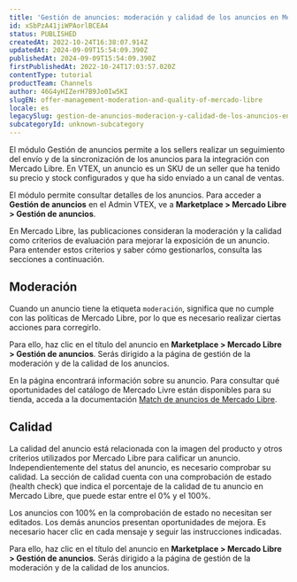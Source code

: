 ```yaml
---
title: 'Gestión de anuncios: moderación y calidad de los anuncios en Mercado Libre'
id: xSbPzA41jiWPAorlBCEA4
status: PUBLISHED
createdAt: 2022-10-24T16:38:07.914Z
updatedAt: 2024-09-09T15:54:09.390Z
publishedAt: 2024-09-09T15:54:09.390Z
firstPublishedAt: 2022-10-24T17:03:57.020Z
contentType: tutorial
productTeam: Channels
author: 46G4yHIZerH7B9Jo0Iw5KI
slugEN: offer-management-moderation-and-quality-of-mercado-libre
locale: es
legacySlug: gestion-de-anuncios-moderacion-y-calidad-de-los-anuncios-en-mercado-libre
subcategoryId: unknown-subcategory
---
```


El módulo Gestión de anuncios permite a los sellers realizar un seguimiento del envío y de la sincronización de los anuncios para la integración con Mercado Libre. En VTEX, un anuncio es un SKU de un seller que ha tenido su precio y stock configurados y que ha sido enviado a un canal de ventas.

El módulo permite consultar detalles de los anuncios. Para acceder a **Gestión de anuncios** en el Admin VTEX, ve a **Marketplace > Mercado Libre > Gestión de anuncios**.

En Mercado Libre, las publicaciones consideran la moderación y la calidad como criterios de evaluación para mejorar la exposición de un anuncio. Para entender estos criterios y saber cómo gestionarlos, consulta las secciones a continuación.

## Moderación

Cuando un anuncio tiene la etiqueta `moderación`, significa que no cumple con las políticas de Mercado Libre, por lo que es necesario realizar ciertas acciones para corregirlo.

Para ello, haz clic en el título del anuncio en **Marketplace > Mercado Libre > Gestión de anuncios**. Serás dirigido a la página de gestión de la moderación y de la calidad de los anuncios.

En la página encontrará información sobre su anuncio. Para consultar qué oportunidades del catálogo de Mercado Livre están disponibles para su tienda, acceda a la documentación [Match de anuncios de Mercado Libre](/tracks/configurar-integracao-do-mercado-livre--2YfvI3Jxe0CGIKoWIGQEIq/43uD4LPU5PLUWe11IaWwyR).

## Calidad

La calidad del anuncio está relacionada con la imagen del producto y otros criterios utilizados por Mercado Libre para calificar un anuncio. Independientemente del status del anuncio, es necesario comprobar su calidad. La sección de calidad cuenta con una comprobación de estado (health check) que indica el porcentaje de la calidad de tu anuncio en Mercado Libre, que puede estar entre el 0% y el 100%.

Los anuncios con 100% en la comprobación de estado no necesitan ser editados. Los demás anuncios presentan oportunidades de mejora. Es necesario hacer clic en cada mensaje y seguir las instrucciones indicadas.

Para ello, haz clic en el título del anuncio en **Marketplace > Mercado Libre > Gestión de anuncios**. Serás dirigido a la página de gestión de la moderación y de la calidad de los anuncios.
